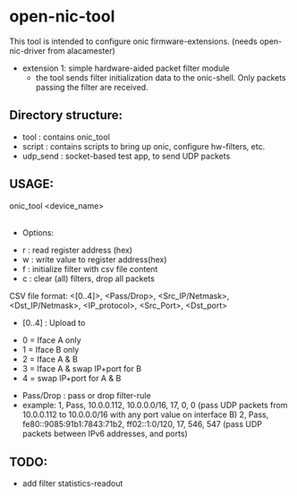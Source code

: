 # open-nic-tool

This tool is intended to configure onic firmware-extensions. (needs open-nic-driver from alacamester)
- extension 1: simple hardware-aided packet filter module
  * the tool sends filter initialization data to the onic-shell. Only packets passing the filter are received.

## Directory structure: 
- tool : contains onic_tool
- script : contains scripts to bring up onic, configure hw-filters, etc.
- udp_send : socket-based test app, to send UDP packets

## USAGE:
 onic_tool <device_name> <option> <values>
 * Options: 
 -  r <register> : read register address (hex)
 -  w <register> <value> : write value to register address(hex)
 -  f <filename> : initialize filter with csv file content
 -  c : clear (all) filters, drop all packets

CSV file format:
<[0..4]>, <Pass/Drop>, <Src_IP/Netmask>, <Dst_IP/Netmask>, <IP_protocol>, <Src_Port>, <Dst_port>
- [0..4] : Upload to
 * 0 = Iface A only
 * 1 = Iface B only
 * 2 = Iface A & B
 * 3 = Iface A & swap IP+port for B
 * 4 = swap IP+port for A & B
- Pass/Drop : pass or drop filter-rule
- example: 
  1, Pass, 10.0.0.112, 10.0.0.0/16, 17, 0, 0
  (pass UDP packets from 10.0.0.112 to 10.0.0.0/16 with any port value on interface B)
  2, Pass, fe80::9085:91b1:7843:71b2, ff02::1:0/120, 17, 546, 547 
  (pass UDP packets between IPv6 addresses, and ports)

## TODO:
 - add filter statistics-readout
